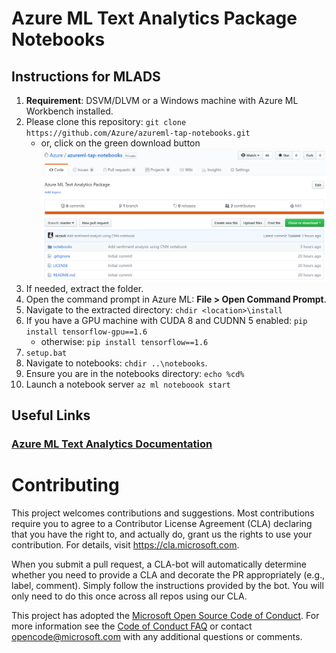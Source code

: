 # Azure ML Text Analytics Package Notebooks

## Instructions for MLADS

1. **Requirement**: DSVM/DLVM or a Windows machine with Azure ML Workbench installed.
1. Please clone this repository: `git clone https://github.com/Azure/azureml-tap-notebooks.git`
    - or, click on the green download button ![](imgs/download-gh.PNG)
1. If needed, extract the folder.
1. Open the command prompt in Azure ML: **File > Open Command Prompt**.
1. Navigate to the extracted directory: `chdir <location>\install`
1. If you have a GPU machine with CUDA 8 and CUDNN 5 enabled:
    `pip install tensorflow-gpu==1.6`
    - otherwise:
    `pip install tensorflow==1.6`
1. `setup.bat`
1. Navigate to notebooks: `chdir ..\notebooks`. 
1. Ensure you are in the notebooks directory: `echo %cd%`
1. Launch a notebook server `az ml noteboook start`

## Useful Links

### [Azure ML Text Analytics Documentation](https://docs.microsoft.com/en-us/azure/machine-learning/service/reference-python-package-overview#azure-ml-package-for-text-analytics)

# Contributing

This project welcomes contributions and suggestions.  Most contributions require you to agree to a
Contributor License Agreement (CLA) declaring that you have the right to, and actually do, grant us
the rights to use your contribution. For details, visit https://cla.microsoft.com.

When you submit a pull request, a CLA-bot will automatically determine whether you need to provide
a CLA and decorate the PR appropriately (e.g., label, comment). Simply follow the instructions
provided by the bot. You will only need to do this once across all repos using our CLA.

This project has adopted the [Microsoft Open Source Code of Conduct](https://opensource.microsoft.com/codeofconduct/).
For more information see the [Code of Conduct FAQ](https://opensource.microsoft.com/codeofconduct/faq/) or
contact [opencode@microsoft.com](mailto:opencode@microsoft.com) with any additional questions or comments.
